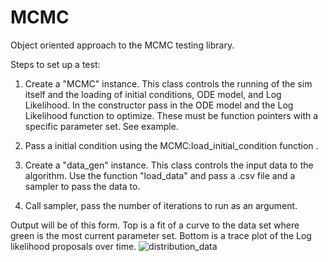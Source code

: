# MCMC

Object oriented approach to the MCMC testing library. 

Steps to set up a test: 

1. Create a "MCMC" instance. This class controls the running of the sim itself and the loading of initial conditions, ODE model, and Log Likelihood. In the constructor pass in the ODE model and the Log Likelihood function to optimize. These must be function pointers with a specific parameter set. See example.    

2. Pass a initial condition using the MCMC:load_initial_condition function . 


3. Create a "data_gen" instance. This class controls the input data to the algorithm. Use the function "load_data" and pass a .csv file and a sampler to pass the data to. 

4. Call sampler, pass the number of iterations to run as an argument.


Output will be of this form. Top is a fit of a curve to the data set where green is the most current parameter set. Bottom is a trace plot of the Log likelihood proposals over time. 
![distribution_data](https://github.com/Averydx/MCMC/assets/79957750/ea5dc574-8a82-436f-b452-a1a8fc7eb087)



